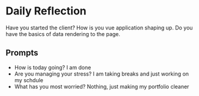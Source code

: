 # Daily Reflection
Have you started the client? How is you vue application shaping up. Do you have the basics of data rendering to the page.  

## Prompts
- How is today going? 
I am done 
- Are you managing your stress?
I am taking breaks and just working on my schdule 
- What has you most worried?
Nothing, just making my portfolio cleaner
